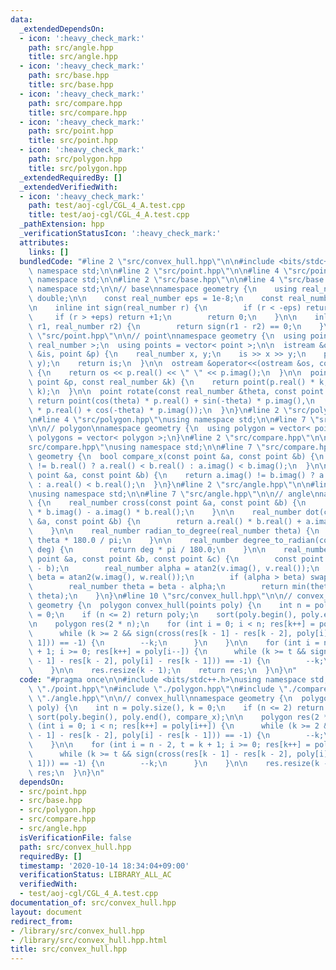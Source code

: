 ```yaml
---
data:
  _extendedDependsOn:
  - icon: ':heavy_check_mark:'
    path: src/angle.hpp
    title: src/angle.hpp
  - icon: ':heavy_check_mark:'
    path: src/base.hpp
    title: src/base.hpp
  - icon: ':heavy_check_mark:'
    path: src/compare.hpp
    title: src/compare.hpp
  - icon: ':heavy_check_mark:'
    path: src/point.hpp
    title: src/point.hpp
  - icon: ':heavy_check_mark:'
    path: src/polygon.hpp
    title: src/polygon.hpp
  _extendedRequiredBy: []
  _extendedVerifiedWith:
  - icon: ':heavy_check_mark:'
    path: test/aoj-cgl/CGL_4_A.test.cpp
    title: test/aoj-cgl/CGL_4_A.test.cpp
  _pathExtension: hpp
  _verificationStatusIcon: ':heavy_check_mark:'
  attributes:
    links: []
  bundledCode: "#line 2 \"src/convex_hull.hpp\"\n\n#include <bits/stdc++.h>\nusing\
    \ namespace std;\n\n#line 2 \"src/point.hpp\"\n\n#line 4 \"src/point.hpp\"\nusing\
    \ namespace std;\n\n#line 2 \"src/base.hpp\"\n\n#line 4 \"src/base.hpp\"\nusing\
    \ namespace std;\n\n// base\nnamespace geometry {\n    using real_number = long\
    \ double;\n\n    const real_number eps = 1e-8;\n    const real_number pi = acos(-1);\n\
    \n    inline int sign(real_number r) {\n        if (r < -eps) return -1;\n   \
    \     if (r > +eps) return +1;\n        return 0;\n    }\n\n    inline bool is_equal(real_number\
    \ r1, real_number r2) {\n        return sign(r1 - r2) == 0;\n    }\n}\n#line 7\
    \ \"src/point.hpp\"\n\n// point\nnamespace geometry {\n  using point = complex<\
    \ real_number >;\n  using points = vector< point >;\n\n  istream &operator>>(istream\
    \ &is, point &p) {\n    real_number x, y;\n    is >> x >> y;\n    p = point(x,\
    \ y);\n    return is;\n  }\n\n  ostream &operator<<(ostream &os, const point &p)\
    \ {\n    return os << p.real() << \" \" << p.imag();\n  }\n\n  point operator*(const\
    \ point &p, const real_number &k) {\n    return point(p.real() * k, p.imag() *\
    \ k);\n  }\n\n  point rotate(const real_number &theta, const point &p) {\n   \
    \ return point(cos(theta) * p.real() + sin(-theta) * p.imag(),\n        sin(theta)\
    \ * p.real() + cos(-theta) * p.imag());\n  }\n}\n#line 2 \"src/polygon.hpp\"\n\
    \n#line 4 \"src/polygon.hpp\"\nusing namespace std;\n\n#line 7 \"src/polygon.hpp\"\
    \n\n// polygon\nnamespace geometry {\n  using polygon = vector< point >;\n  using\
    \ polygons = vector< polygon >;\n}\n#line 2 \"src/compare.hpp\"\n\n#line 4 \"\
    src/compare.hpp\"\nusing namespace std;\n\n#line 7 \"src/compare.hpp\"\n\nnamespace\
    \ geometry {\n  bool compare_x(const point &a, const point &b) {\n    return a.real()\
    \ != b.real() ? a.real() < b.real() : a.imag() < b.imag();\n  }\n\n  bool compare_y(const\
    \ point &a, const point &b) {\n    return a.imag() != b.imag() ? a.imag() < b.imag()\
    \ : a.real() < b.real();\n  }\n}\n#line 2 \"src/angle.hpp\"\n\n#line 4 \"src/angle.hpp\"\
    \nusing namespace std;\n\n#line 7 \"src/angle.hpp\"\n\n// angle\nnamespace geometry\
    \ {\n    real_number cross(const point &a, const point &b) {\n        return a.real()\
    \ * b.imag() - a.imag() * b.real();\n    }\n\n    real_number dot(const point\
    \ &a, const point &b) {\n        return a.real() * b.real() + a.imag() * b.imag();\n\
    \    }\n\n    real_number radian_to_degree(real_number theta) {\n        return\
    \ theta * 180.0 / pi;\n    }\n\n    real_number degree_to_radian(const real_number\
    \ deg) {\n        return deg * pi / 180.0;\n    }\n\n    real_number get_smaller_angle(const\
    \ point &a, const point &b, const point &c) {\n        const point v(b - a), w(c\
    \ - b);\n        real_number alpha = atan2(v.imag(), v.real());\n        real_number\
    \ beta = atan2(w.imag(), w.real());\n        if (alpha > beta) swap(alpha, beta);\n\
    \        real_number theta = beta - alpha;\n        return min(theta, 2 * pi -\
    \ theta);\n    }\n}\n#line 10 \"src/convex_hull.hpp\"\n\n// convex_hull\nnamespace\
    \ geometry {\n  polygon convex_hull(points poly) {\n    int n = poly.size(), k\
    \ = 0;\n    if (n <= 2) return poly;\n    sort(poly.begin(), poly.end(), compare_x);\n\
    \n    polygon res(2 * n);\n    for (int i = 0; i < n; res[k++] = poly[i++]) {\n\
    \      while (k >= 2 && sign(cross(res[k - 1] - res[k - 2], poly[i] - res[k -\
    \ 1])) == -1) {\n        --k;\n      }\n    }\n\n    for (int i = n - 2, t = k\
    \ + 1; i >= 0; res[k++] = poly[i--]) {\n      while (k >= t && sign(cross(res[k\
    \ - 1] - res[k - 2], poly[i] - res[k - 1])) == -1) {\n        --k;\n      }\n\
    \    }\n\n    res.resize(k - 1);\n    return res;\n  }\n}\n"
  code: "#pragma once\n\n#include <bits/stdc++.h>\nusing namespace std;\n\n#include\
    \ \"./point.hpp\"\n#include \"./polygon.hpp\"\n#include \"./compare.hpp\"\n#include\
    \ \"./angle.hpp\"\n\n// convex_hull\nnamespace geometry {\n  polygon convex_hull(points\
    \ poly) {\n    int n = poly.size(), k = 0;\n    if (n <= 2) return poly;\n   \
    \ sort(poly.begin(), poly.end(), compare_x);\n\n    polygon res(2 * n);\n    for\
    \ (int i = 0; i < n; res[k++] = poly[i++]) {\n      while (k >= 2 && sign(cross(res[k\
    \ - 1] - res[k - 2], poly[i] - res[k - 1])) == -1) {\n        --k;\n      }\n\
    \    }\n\n    for (int i = n - 2, t = k + 1; i >= 0; res[k++] = poly[i--]) {\n\
    \      while (k >= t && sign(cross(res[k - 1] - res[k - 2], poly[i] - res[k -\
    \ 1])) == -1) {\n        --k;\n      }\n    }\n\n    res.resize(k - 1);\n    return\
    \ res;\n  }\n}\n"
  dependsOn:
  - src/point.hpp
  - src/base.hpp
  - src/polygon.hpp
  - src/compare.hpp
  - src/angle.hpp
  isVerificationFile: false
  path: src/convex_hull.hpp
  requiredBy: []
  timestamp: '2020-10-14 18:34:04+09:00'
  verificationStatus: LIBRARY_ALL_AC
  verifiedWith:
  - test/aoj-cgl/CGL_4_A.test.cpp
documentation_of: src/convex_hull.hpp
layout: document
redirect_from:
- /library/src/convex_hull.hpp
- /library/src/convex_hull.hpp.html
title: src/convex_hull.hpp
---
```

